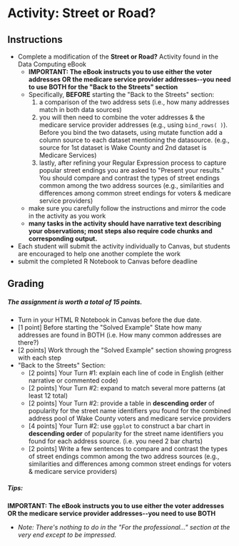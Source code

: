 # Activity: Street or Road?

## Instructions 

- Complete a modification of the **Street or Road?** Activity found in the Data Computing eBook
    - **IMPORTANT: The eBook instructs you to use either the voter addresses OR the medicare service provider addresses--you need to use BOTH for the "Back to the Streets" section**
    - Specifically, **BEFORE** starting the "Back to the Streets" section: 
        1. a comparison of the two address sets (i.e., how many addresses match in both data sources)
        2. you will then need to combine the voter addresses & the medicare service provider addresses (e.g., using `bind_rows( )`). Before you bind the two datasets, using mutate function add a column source to each dataset mentioning the datasource. (e.g., source for 1st dataset is Wake County and 2nd dataset is Medicare Services)
        3. lastly, after refining your Regular Expression process to capture popular street endings you are asked to "Present your results."  You should compare and contrast the types of street endings common among the two address sources (e.g., similarities and differences among common street endings for voters & medicare service providers)
    - make sure you carefully follow the instructions and mirror the code in the activity as you work 
    - **many tasks in the activity should have narrative text describing your observations; most steps also require code chunks and corresponding output.**
- Each student will submit the activity individually to Canvas, but students are encouraged to help one another complete the work
- submit the completed R Notebook to Canvas before deadline


## Grading

##### The assignment is worth a total of 15 points.

- Turn in your HTML R Notebook in Canvas before the due date.
- [1 point] Before starting the "Solved Example" State how many addresses are found in BOTH (i.e. How many common addresses are there?)
- [2 points] Work through the "Solved Example" section showing progress with each step
- "Back to the Streets" Section:
    - [2 points] Your Turn #1: explain each line of code in English (either narrative or commented code)
    - [2 points] Your Turn #2: expand to match several more patterns (at least 12 total)
    - [2 points] Your Turn #2: provide a table in **descending order** of popularity for the street name identifiers you found for the combined address pool of Wake County voters and medicare service providers
    - [4 points] Your Turn #2: use `ggplot` to construct a bar chart in **descending order** of popularity for the street name identifiers you found for each address source. (i.e. you need 2  bar  charts)
    - [2 points] Write a few sentences to compare and contrast the types of street endings common among the two address sources (e.g., similarities and differences among common street endings for voters & medicare service providers)


##### Tips: 

**IMPORTANT: The eBook instructs you to use either the voter addresses OR the medicare service provider addresses--you need to use BOTH**

- *Note: There's nothing to do in the "For the professional..." section at the very end except to be impressed.*

